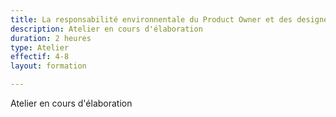 ```yaml
---
title: La responsabilité environnentale du Product Owner et des designers
description: Atelier en cours d'élaboration
duration: 2 heures
type: Atelier
effectif: 4-8
layout: formation

---
```


Atelier en cours d'élaboration
